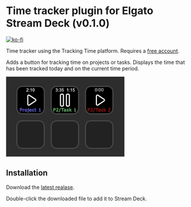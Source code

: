 # Time tracker plugin for Elgato Stream Deck (v0.1.0)

[![ko-fi](https://ko-fi.com/img/githubbutton_sm.svg)](https://ko-fi.com/M4M3SNODI)

Time tracker using the Tracking Time platform. Requires a [free account](https://trackingtime.co/).

Adds a button for tracking time on projects or tasks. Displays the time that has been tracked today and on the current time period.

![Preview](assets/preview.png)

## Installation

Download the [latest realase](https://github.com/b263/stream-deck-time-tracker/releases/download/0.1.0/dev.b263.time-tracker.streamDeckPlugin).

Double-click the downloaded file to add it to Stream Deck.
